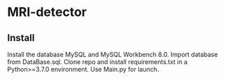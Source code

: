# MRI-detector
## Install
Install the database MySQL and MySQL Workbench 8.0. Import database from DataBase.sql.
Clone repo and install requirements.txt in a Python>=3.7.0 environment. Use Main.py for launch.
